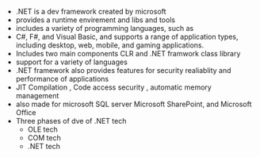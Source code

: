 - .NET is a dev framework created by microsoft 
- provides a runtime envirement and libs and tools 
- includes a variety of programming languages, such as 
- C#, F#, and Visual Basic, and supports a range of application types, including desktop, web, mobile, and gaming applications.
- Includes two main components CLR and .NET framwork class library  
- support for a variety of languages 
- .NET framework also provides features for security realiablity and performance of applications
- JIT Compilation , Code access security , automatic memory management 
- also made for microsoft SQL server Microsoft SharePoint, and Microsoft Office
- Three phases of dve of .NET tech 
	- OLE tech 
	- COM tech 
	- .NET tech
